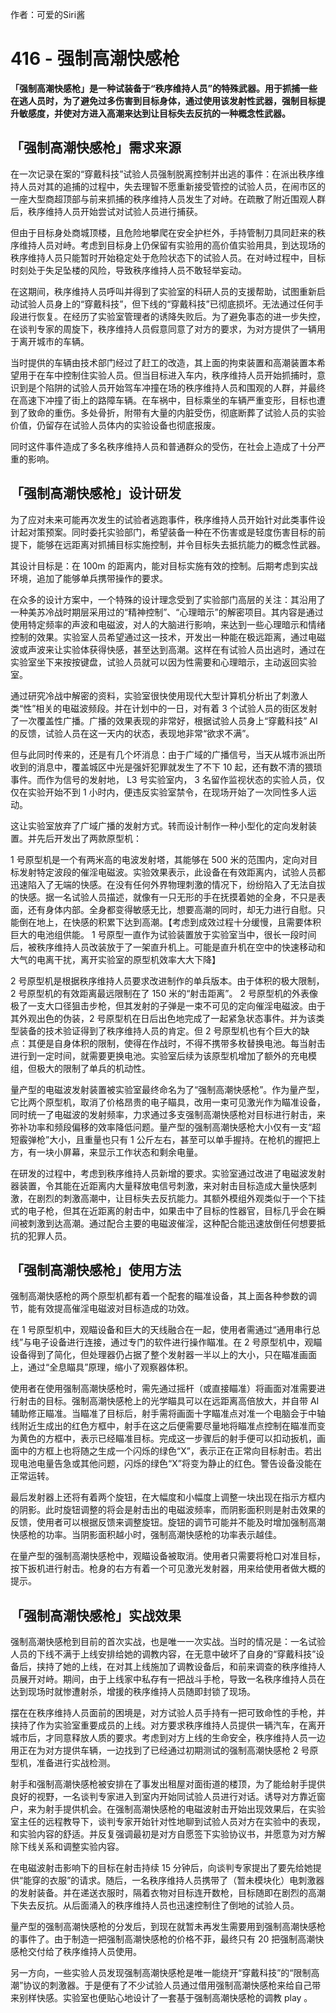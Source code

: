 作者：可爱的Siri酱

# 416 - 强制高潮快感枪
**「强制高潮快感枪」是一种试装备于“秩序维持人员”的特殊武器。用于抓捕一些在逃人员时，为了避免过多伤害到目标身体，通过使用该发射性武器，强制目标提升敏感度，并使对方进入高潮来达到让目标失去反抗的一种概念性武器。**

## 「强制高潮快感枪」需求来源
在一次记录在案的“穿戴科技”试验人员强制脱离控制并出逃的事件：在派出秩序维持人员对其的追捕的过程中，失去理智不愿重新接受管控的试验人员，在闹市区的一座大型商超顶部与前来抓捕的秩序维持人员发生了对峙。在疏散了附近围观人群后，秩序维持人员开始尝试对试验人员进行捕获。

但由于目标身处商城顶楼，且危险地攀爬在安全护栏外，手持管制刀具同赶来的秩序维持人员对峙。考虑到目标身上仍保留有实验用的高价值实验用具，到达现场的秩序维持人员只能暂时开始稳定处于危险状态下的试验人员。在对峙过程中，目标时刻处于失足坠楼的风险，导致秩序维持人员不敢轻举妄动。

在这期间，秩序维持人员呼叫并得到了实验室的科研人员的支援帮助，试图重新启动试验人员身上的“穿戴科技”，但下线的“穿戴科技”已彻底损坏。无法通过任何手段进行恢复。在经历了实验室管理者的诱降失败后。为了避免事态的进一步失控，在谈判专家的周旋下，秩序维持人员假意同意了对方的要求，为对方提供了一辆用于离开城市的车辆。

当时提供的车辆由技术部门经过了赶工的改造，其上面的拘束装置和高潮装置本希望用于在车中控制住实验人员。但当目标进入车内，秩序维持人员开始抓捕时，意识到是个陷阱的试验人员开始驾车冲撞在场的秩序维持人员和围观的人群，并最终在高速下冲撞了街上的路障车辆。在车祸中，目标乘坐的车辆严重变形，目标也遭到了致命的重伤。多处骨折，附带有大量的内脏受伤，彻底断葬了试验人员的实验价值，仍留存在试验人员体内的实验设备也彻底报废。

同时这件事件造成了多名秩序维持人员和普通群众的受伤，在社会上造成了十分严重的影响。

## 「强制高潮快感枪」设计研发
为了应对未来可能再次发生的试验者逃跑事件，秩序维持人员开始针对此类事件设计起对策预案。同时委托实验部门，希望装备一种在不伤害或是轻度伤害目标的前提下，能够在远距离对抓捕目标实施控制，并令目标失去抵抗能力的概念性武器。

其设计目标是：在 100m 的距离内，能对目标实施有效的控制。后期考虑到实战环境，追加了能够单兵携带操作的要求。

在众多的设计方案中，一个特殊的设计理念受到了实验部门高层的关注：其沿用了一种美苏冷战时期层采用过的“精神控制”、“心理暗示”的解密项目。其内容是通过使用特定频率的声波和电磁波，对人的大脑进行影响，来达到一些心理暗示和情绪控制的效果。实验室人员希望通过这一技术，开发出一种能在极远距离，通过电磁波或声波来让实验体获得快感，甚至达到高潮。这样在有试验人员出逃时，通过在实验室坐下来按按键盘，试验人员就可以因为性需要和心理暗示，主动返回实验室。

通过研究冷战中解密的资料，实验室很快使用现代大型计算机分析出了刺激人类“性”相关的电磁波频段。并在计划中的一日，对有着 3 个试验人员的街区发射了一次覆盖性广播。广播的效果表现的非常好，根据试验人员身上“穿戴科技” AI 的反馈，试验人员在这一天内的状态，表现地非常“欲求不满”。

但与此同时传来的，还是有几个坏消息：由于广域的广播信号，当天从城市派出所收到的消息中，覆盖城区中光是强奸犯罪就发生了不下 10 起，还有数不清的猥琐事件。而作为信号的发射地， L3 号实验室内， 3 名留作监视状态的实验人员，仅仅在实验开始不到 1 小时内，便违反实验室禁令，在现场开始了一次同性多人运动。

这让实验室放弃了广域广播的发射方式。转而设计制作一种小型化的定向发射装置。并先后开发出了两款原型机：

1 号原型机是一个有两米高的电波发射塔，其能够在 500 米的范围内，定向对目标发射特定波段的催淫电磁波。实验效果表示，此设备在有效距离内，试验人员都迅速陷入了无端的快感。在没有任何外界物理刺激的情况下，纷纷陷入了无法自拔的快感。据一名试验人员描述，就像有一只无形的手在抚摸着她的全身，不只是表面，还有身体内部。全身都变得敏感无比，想要高潮的同时，却无力进行自慰。只能倒在地上，在快感的积累下达到高潮。【考虑到成效过程十分缓慢，且需要体积巨大的电池组供能。 1 号原型一直作为试验装置放于实验室当中，很长一段时间后，被秩序维持人员改装放于了一架直升机上。可能是直升机在空中的快速移动和大气的电离干扰，离开实验室的原型机效率大大下降】

2 号原型机是根据秩序维持人员要求改进制作的单兵版本。由于体积的极大限制， 2 号原型机的有效距离最远限制在了 150 米的“射击距离”。 2 号原型机的外表像极了一支大口径狙击步枪，但其发射的子弹是一束不可见的定向催淫电磁波。由于其外观出色的伪装，2 号原型机在日后出色地完成了一起紧急状态事件。并为该类型装备的技术验证得到了秩序维持人员的肯定。但 2 号原型机也有个巨大的缺点：其便是自身体积的限制，使得在作战时，不得不携带多枚替换电池。每当射击进行到一定时间，就需要更换电池。实验室后续为该原型机增加了额外的充电模组，但极大的限制了单兵的机动性。

量产型的电磁波发射装置被实验室最终命名为了“强制高潮快感枪”。作为量产型，它比两个原型机，取消了价格昂贵的电子瞄具，改用一束可见激光作为瞄准设备，同时统一了电磁波的发射频率，力求通过多支强制高潮快感枪对目标进行射击，来弥补功率和频段偏移的效率降低问题。量产型的强制高潮快感枪大小仅有一支“超短霰弹枪”大小，且重量也只有 1 公斤左右，甚至可以单手握持。在枪机的握把上方，有一块小屏幕，来显示工作状态和剩余电量。

在研发的过程中，考虑到秩序维持人员新增的要求。实验室通过改进了电磁波发射器装置，令其能在近距离内大量释放电信号刺激，来对射击目标造成大量快感刺激，在剧烈的刺激高潮中，让目标失去反抗能力。其额外模组外观类似于一个下挂式的电子枪，但其在近距离的射击中，如果击中了目标的性器官，目标几乎会在瞬间被刺激到达高潮。通过配合主要的电磁波催淫，这种配合能迅速放倒任何想要抵抗的犯罪人员。

## 「强制高潮快感枪」使用方法
强制高潮快感枪的两个原型机都有着一个配套的瞄准设备，其上面各种参数的调节，能有效提高催淫电磁波对目标造成的功效。

在 1 号原型机中，观瞄设备和巨大的天线融合在一起，使用者需通过“通用串行总线”与电子设备进行连接，通过专门的软件进行操作瞄准。在 2 号原型机中，观瞄设备得到了简化，但处理器仍占据了整个发射器一半以上的大小，只在瞄准画面上，通过“全息瞄具”原理，缩小了观察器体积。

使用者在使用强制高潮快感枪时，需先通过摇杆（或直接瞄准）将画面对准需要进行射击的目标。强制高潮快感枪上的光学瞄具可以在远距离高倍放大，并自带 AI 辅助修正瞄准。当瞄准了目标后，射手需将画面十字瞄准点对准一个电脑会于中轴线附近生成出的红色方框中，射手在这之后便需要尽量地将瞄准点控制在瞄准而变为黄色的方框中，表示已经瞄准目标。完成这一步骤后的射手便可以扣动扳机，画面中的方框上也将随之生成一个闪烁的绿色“X”，表示正在正常向目标射击。若出现电池电量告急或其他问题，闪烁的绿色“X”将变为静止的红色。警告设备没能在正常运转。

最后发射器上还将有着两个旋钮，在大幅度和小幅度上调整一块出现在指示方框内的阴影。此时旋钮调整的将会是射击出的电磁波频率，而阴影面积则是射击效果的反馈，使用者可以根据反馈来调整旋钮。旋钮的调节可能并不能及时增加强制高潮快感枪的功率。当阴影面积越小时，强制高潮快感枪的功率表示越佳。

在量产型的强制高潮快感枪中，观瞄设备被取消。使用者只需要将枪口对准目标，按下扳机进行射击。枪身的右方有着一个可见激光发射器，用来给使用者做大概的提示。

## 「强制高潮快感枪」实战效果
强制高潮快感枪到目前的首次实战，也是唯一一次实战。当时的情况是：一名试验人员的下线不满于上线安排给她的调教内容，在无意中破坏了自身的“穿戴科技”设备后，挟持了她的上线，在对其上线施加了调教设备后，和前来调查的秩序维持人员展开对峙。期间，由于上线家中私存有一把战斗手枪，导致一名秩序维持人员在达到现场时就惨遭射杀，增援的秩序维持人员随即封锁了现场。

摆在在秩序维持人员面前的困境是，对方试验人员手持有一把可致命性的手枪，并挟持了作为实验室重要成员的上线。对方要求秩序维持人员提供一辆汽车，在离开城市后，才同意释放人质的要求。考虑到对方上线的生命安全，秩序维持人员一边用正在为对方提供车辆，一边找到了已经通过初期测试的强制高潮快感枪 2 号原型机，准备进行实战检测。

射手和强制高潮快感枪被安排在了事发出租屋对面街道的楼顶，为了能给射手提供良好的视野，一名谈判专家进入到室内开始同试验人员进行对话。诱导对方靠近窗户，来为射手提供机会。在强制高潮快感枪的电磁波射击开始出现效果后，在实验室主任的远程教导下，谈判专家开始针对性地聊到试验人员对方在实验中的表现，和实验内容的舒适。并反复强调最初是对方自愿签下实验协议书，并愿意为对方解除下线关系和调整实验内容。

在电磁波射击影响下的目标在射击持续 15 分钟后，向谈判专家提出了要先给她提供“能穿的衣服”的请求。随后，一名秩序维持人员携带了（暂未模块化）电刺激器的发射装备。并在递送衣服时，隔着衣物对目标连开数枪，目标随即在剧烈的高潮下失去反抗。从后面涌入的秩序维持人员也迅速控制住了倒地的试验人员。

量产型的强制高潮快感枪的分发后，到现在就暂未再发生需要用到强制高潮快感枪的事件了。由于制造一把强制高潮快感枪的价格不菲，最终只有 20 把强制高潮快感枪交付给了秩序维持人员使用。

另一方向，一些实验人员发现强制高潮快感枪是唯一能绕开“穿戴科技”的“限制高潮”协议的刺激器。于是便有了不少试验人员通过借用强制高潮快感枪来给自己带来别样快感。实验室也便贴心地设计了一套基于强制高潮快感枪的调教 play 。
